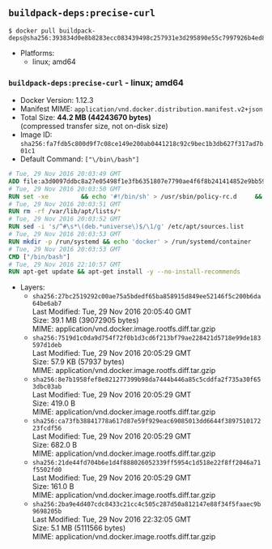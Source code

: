 ## `buildpack-deps:precise-curl`

```console
$ docker pull buildpack-deps@sha256:393834d0e8b8283ecc083439498c257931e3d295890e55c7997926b4ed89c845
```

-	Platforms:
	-	linux; amd64

### `buildpack-deps:precise-curl` - linux; amd64

-	Docker Version: 1.12.3
-	Manifest MIME: `application/vnd.docker.distribution.manifest.v2+json`
-	Total Size: **44.2 MB (44243670 bytes)**  
	(compressed transfer size, not on-disk size)
-	Image ID: `sha256:fa7fdb5c800d9f7c08ce149e200ab0441218c92c9bec1b3db627f317ad7b01c1`
-	Default Command: `["\/bin\/bash"]`

```dockerfile
# Tue, 29 Nov 2016 20:03:49 GMT
ADD file:a3d0097ddbc8a27e05498f1e3fb6351807e7790ae4f6f8b241414852e9bb59b8 in / 
# Tue, 29 Nov 2016 20:03:50 GMT
RUN set -xe 		&& echo '#!/bin/sh' > /usr/sbin/policy-rc.d 	&& echo 'exit 101' >> /usr/sbin/policy-rc.d 	&& chmod +x /usr/sbin/policy-rc.d 		&& dpkg-divert --local --rename --add /sbin/initctl 	&& cp -a /usr/sbin/policy-rc.d /sbin/initctl 	&& sed -i 's/^exit.*/exit 0/' /sbin/initctl 		&& echo 'force-unsafe-io' > /etc/dpkg/dpkg.cfg.d/docker-apt-speedup 		&& echo 'DPkg::Post-Invoke { "rm -f /var/cache/apt/archives/*.deb /var/cache/apt/archives/partial/*.deb /var/cache/apt/*.bin || true"; };' > /etc/apt/apt.conf.d/docker-clean 	&& echo 'APT::Update::Post-Invoke { "rm -f /var/cache/apt/archives/*.deb /var/cache/apt/archives/partial/*.deb /var/cache/apt/*.bin || true"; };' >> /etc/apt/apt.conf.d/docker-clean 	&& echo 'Dir::Cache::pkgcache ""; Dir::Cache::srcpkgcache "";' >> /etc/apt/apt.conf.d/docker-clean 		&& echo 'Acquire::Languages "none";' > /etc/apt/apt.conf.d/docker-no-languages 		&& echo 'Acquire::GzipIndexes "true"; Acquire::CompressionTypes::Order:: "gz";' > /etc/apt/apt.conf.d/docker-gzip-indexes 		&& echo 'Apt::AutoRemove::SuggestsImportant "false";' > /etc/apt/apt.conf.d/docker-autoremove-suggests
# Tue, 29 Nov 2016 20:03:51 GMT
RUN rm -rf /var/lib/apt/lists/*
# Tue, 29 Nov 2016 20:03:52 GMT
RUN sed -i 's/^#\s*\(deb.*universe\)$/\1/g' /etc/apt/sources.list
# Tue, 29 Nov 2016 20:03:53 GMT
RUN mkdir -p /run/systemd && echo 'docker' > /run/systemd/container
# Tue, 29 Nov 2016 20:03:53 GMT
CMD ["/bin/bash"]
# Tue, 29 Nov 2016 22:10:57 GMT
RUN apt-get update && apt-get install -y --no-install-recommends 		ca-certificates 		curl 		wget 	&& rm -rf /var/lib/apt/lists/*
```

-	Layers:
	-	`sha256:27bc2519292c00ae75a5bdedf65ba858915d849ee52146f5c200b6da64be6ab7`  
		Last Modified: Tue, 29 Nov 2016 20:05:40 GMT  
		Size: 39.1 MB (39072905 bytes)  
		MIME: application/vnd.docker.image.rootfs.diff.tar.gzip
	-	`sha256:7519d1c0da9d754f72f0b1d3cd6f213bf79ae228421d5718e99de183597d1deb`  
		Last Modified: Tue, 29 Nov 2016 20:05:29 GMT  
		Size: 57.9 KB (57937 bytes)  
		MIME: application/vnd.docker.image.rootfs.diff.tar.gzip
	-	`sha256:8e7b1958fef8e821277399b98da7444b446a85c5cddfa2f735a30f653dbc03ab`  
		Last Modified: Tue, 29 Nov 2016 20:05:29 GMT  
		Size: 419.0 B  
		MIME: application/vnd.docker.image.rootfs.diff.tar.gzip
	-	`sha256:ca73fb38841778a617d87e59f929eac69085013dd6644f389751017223fcdf56`  
		Last Modified: Tue, 29 Nov 2016 20:05:29 GMT  
		Size: 682.0 B  
		MIME: application/vnd.docker.image.rootfs.diff.tar.gzip
	-	`sha256:21de44fd704b6e1d4f888026052339ff5954c1d518e22f8ff2046a71f5502fd0`  
		Last Modified: Tue, 29 Nov 2016 20:05:29 GMT  
		Size: 161.0 B  
		MIME: application/vnd.docker.image.rootfs.diff.tar.gzip
	-	`sha256:2ba9e4d407cdc8433c21cc4c505c287d50a812147e88f34f5faaec9b9698205b`  
		Last Modified: Tue, 29 Nov 2016 22:32:05 GMT  
		Size: 5.1 MB (5111566 bytes)  
		MIME: application/vnd.docker.image.rootfs.diff.tar.gzip
